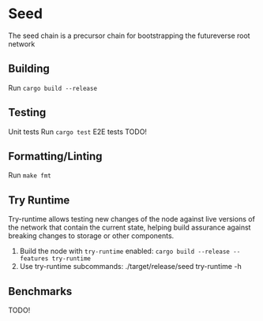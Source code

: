 # Seed

The seed chain is a precursor chain for bootstrapping the futureverse root network

## Building
Run `cargo build --release`

## Testing
Unit tests
Run `cargo test`
E2E tests
TODO!

## Formatting/Linting
Run `make fmt`
## Try Runtime
Try-runtime allows testing new changes of the node against live versions of the network that contain the current state, helping build assurance against breaking changes to storage or other components.

1. Build the node with `try-runtime` enabled: `cargo build --release --features try-runtime`
2. Use try-runtime subcommands: ./target/release/seed try-runtime -h
## Benchmarks
TODO!